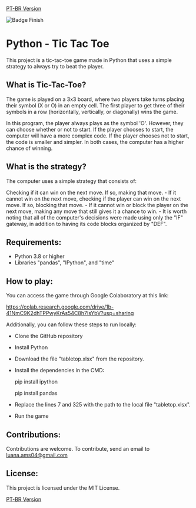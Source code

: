 <a href="https://github.com/LuanaAMS/python_tic_tac_toe/blob/main/LEIAME.md" target="_blank"> PT-BR Version </a>


![Badge Finish](http://img.shields.io/static/v1?label=STATUS&message=FINISH&color=GREEN&style=for-the-badge)


# Python - Tic Tac Toe
This project is a tic-tac-toe game made in Python that uses a simple strategy to always try to beat the player.

## What is Tic-Tac-Toe?

The game is played on a 3x3 board, where two players take turns placing their symbol (X or O) in an empty cell. The first player to get three of their symbols in a row (horizontally, vertically, or diagonally) wins the game.

In this program, the player always plays as the symbol 'O'. However, they can choose whether or not to start. If the player chooses to start, the computer will have a more complex code. If the player chooses not to start, the code is smaller and simpler. In both cases, the computer has a higher chance of winning.

## What is the strategy?

The computer uses a simple strategy that consists of:

  Checking if it can win on the next move. If so, making that move.
    - If it cannot win on the next move, checking if the player can win on the next move. If so, blocking that move.
    - If it cannot win or block the player on the next move, making any move that still gives it a chance to win.
    - It is worth noting that all of the computer's decisions were made using only the "IF" gateway, in addition to having its code blocks organized by "DEF".

## Requirements:

- Python 3.8 or higher
- Libraries "pandas", "IPython", and "time"

## How to play:

You can access the game through Google Colaboratory at this link:

https://colab.research.google.com/drive/1b-41NmC9K2dhTPPwyKrAs54C8h7IsYbV?usp=sharing

Additionally, you can follow these steps to run locally:

  - Clone the GitHub repository
    
  - Install Python

  - Download the file "tabletop.xlsx" from the repository.

  - Install the dependencies in the CMD:

    pip install ipython
    
    pip install pandas

  - Replace the lines 7 and 325 with the path to the local file "tabletop.xlsx".

  - Run the game

## Contributions:

Contributions are welcome. To contribute, send an email to luana.ams04@gmail.com

## License:

This project is licensed under the MIT License.

<a href="https://github.com/LuanaAMS/python_tic_tac_toe/edit/main/LEIAME.md" target="_blank"> PT-BR Version </a>
